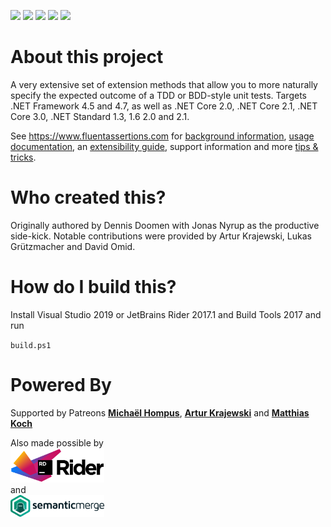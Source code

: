 [![](https://ci.appveyor.com/api/projects/status/h60mq3e5uf5tuout/branch/master?svg=true)](https://ci.appveyor.com/project/dennisdoomen/fluentassertions/branch/master) 
[![](https://img.shields.io/github/release/FluentAssertions/FluentAssertions.svg?label=latest%20release)](https://github.com/FluentAssertions/FluentAssertions/releases/latest)
[![](https://img.shields.io/nuget/dt/FluentAssertions.svg?label=nuget%20downloads)](https://www.nuget.org/packages/FluentAssertions)
[![](https://img.shields.io/librariesio/dependents/nuget/FluentAssertions.svg?label=dependent%20libraries)](https://libraries.io/nuget/FluentAssertions)
![](https://img.shields.io/badge/release%20strategy-githubflow-orange.svg)

# About this project
A very extensive set of extension methods that allow you to more naturally specify the expected outcome of a TDD or BDD-style unit tests. Targets .NET Framework 4.5 and 4.7, as well as .NET Core 2.0, .NET Core 2.1, .NET Core 3.0, .NET Standard 1.3, 1.6 2.0 and 2.1.

See https://www.fluentassertions.com for [background information](https://fluentassertions.com/about/), [usage documentation](https://fluentassertions.com/introduction), an [extensibility guide](https://fluentassertions.com/extensibility/), support information and more [tips & tricks](https://fluentassertions.com/tips/).

# Who created this?
Originally authored by Dennis Doomen with Jonas Nyrup as the productive side-kick. Notable contributions were provided by Artur Krajewski, Lukas Grützmacher and David Omid.

# How do I build this?
Install Visual Studio 2019 or JetBrains Rider 2017.1 and Build Tools 2017 and run

`build.ps1`

# Powered By
Supported by Patreons [**Michaël Hompus**](https://hompus.nl/), [**Artur Krajewski**](https://github.com/krajek) and [**Matthias Koch**](https://ithrowexceptions.com/)

Also made possible by<br>
    <a href="https://www.jetbrains.com/rider/"><img src="docs/assets/images/jetbrainsrider.svg" style="width:150px"/></a> <br/>and <br>
    <a href="https://www.semanticmerge.com/"><img src="docs/assets/images/semantic-merge.png" style="width:150px"/></a>
